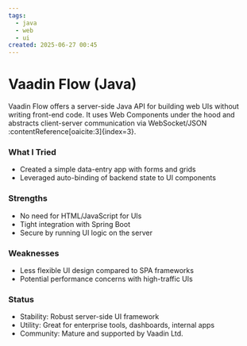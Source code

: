 ```yaml
---
tags:
  - java
  - web
  - ui
created: 2025-06-27 00:45
---
```

# Vaadin Flow (Java)
Vaadin Flow offers a server-side Java API for building web UIs without writing front-end code. It uses Web Components under the hood and abstracts client-server communication via WebSocket/JSON :contentReference[oaicite:3]{index=3}.

### What I Tried
- Created a simple data-entry app with forms and grids
- Leveraged auto-binding of backend state to UI components

### Strengths
- No need for HTML/JavaScript for UIs
- Tight integration with Spring Boot
- Secure by running UI logic on the server

### Weaknesses
- Less flexible UI design compared to SPA frameworks
- Potential performance concerns with high-traffic UIs

### Status
- Stability: Robust server-side UI framework
- Utility: Great for enterprise tools, dashboards, internal apps
- Community: Mature and supported by Vaadin Ltd.